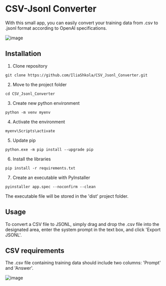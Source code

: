 # CSV-Jsonl Converter
With this small app, you can easily convert your training data from .csv to .jsonl format according to OpenAI specifications.

![image](https://github.com/user-attachments/assets/3fdf9810-a11d-40b5-9210-523dac419d8c)

Installation
---
1. Clone repository
```
git clone https://github.com/IliaShkola/CSV_Jsonl_Converter.git
```

2. Move to the project folder
```
cd CSV_Jsonl_Converter
```
3. Create new python environment
```
python -m venv myenv
``` 

4. Activate the environment
```
myenv\Scripts\activate
```

5. Update pip
```
python.exe -m pip install --upgrade pip
```

6. Install the libraries
```
pip install -r requirements.txt
```

7. Create an executable with PyInstaller
```
pyinstaller app.spec --noconfirm --clean
```
The executable file will be stored in the 'dist' project folder.

Usage
---
To convert a CSV file to JSONL, simply drag and drop the .csv file into the designated area, enter the system prompt in the text box, and click 'Export JSONL'.

CSV requirements
---
The .csv file containing training data should include two columns: 'Prompt' and 'Answer'.

![image](https://github.com/user-attachments/assets/619377fb-29e9-4546-8193-063d1840a38b)

